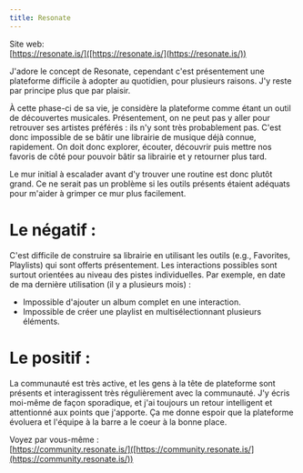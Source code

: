 ```yaml
---
title: Resonate  
---
```


Site web:  
[https://resonate.is/]([https://resonate.is/](https://resonate.is/))

J'adore le concept de Resonate, cependant c'est présentement une plateforme difficile à adopter au quotidien, pour plusieurs raisons. J'y reste par principe plus que par plaisir.

À cette phase-ci de sa vie, je considère la plateforme comme étant un outil de découvertes musicales. Présentement, on ne peut pas y aller pour retrouver ses artistes préférés : ils n'y sont très probablement pas. C'est donc impossible de se bâtir une librairie de musique déjà connue, rapidement. On doit donc explorer, écouter, découvrir puis mettre nos favoris de côté pour pouvoir bâtir sa librairie et y retourner plus tard.

Le mur initial à escalader avant d'y trouver une routine est donc plutôt grand. Ce ne serait pas un problème si les outils présents étaient adéquats pour m'aider à grimper ce mur plus facilement.

# Le négatif :

C'est difficile de construire sa librairie en utilisant les outils (e.g., Favorites, Playlists) qui sont offerts présentement. Les interactions possibles sont surtout orientées au niveau des pistes individuelles. Par exemple, en date de ma dernière utilisation (il y a plusieurs mois) :  
* Impossible d'ajouter un album complet en une interaction.  
* Impossible de créer une playlist en multisélectionnant plusieurs éléments.

# Le positif :  
La communauté est très active, et les gens à la tête de plateforme sont présents et interagissent très régulièrement avec la communauté. J'y écris moi-même de façon sporadique, et j'ai toujours un retour intelligent et attentionné aux points que j'apporte. Ça me donne espoir que la plateforme évoluera et l'équipe à la barre a le coeur à la bonne place.

Voyez par vous-même :  
[https://community.resonate.is/]([https://community.resonate.is/](https://community.resonate.is/))